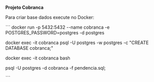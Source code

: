 **Projeto Cobranca**

Para criar base dados execute no Docker:

ˋˋˋ
docker run -p 5432:5432 --name cobranca -e POSTGRES_PASSWORD=postgres -d postgres

docker exec -it cobranca psql -U postgres -w postgres  -c "CREATE DATABASE cobranca;"

docker exec -it cobranca bash

psql -U postgres -d cobranca -f pendencia.sql;

ˋˋˋ


